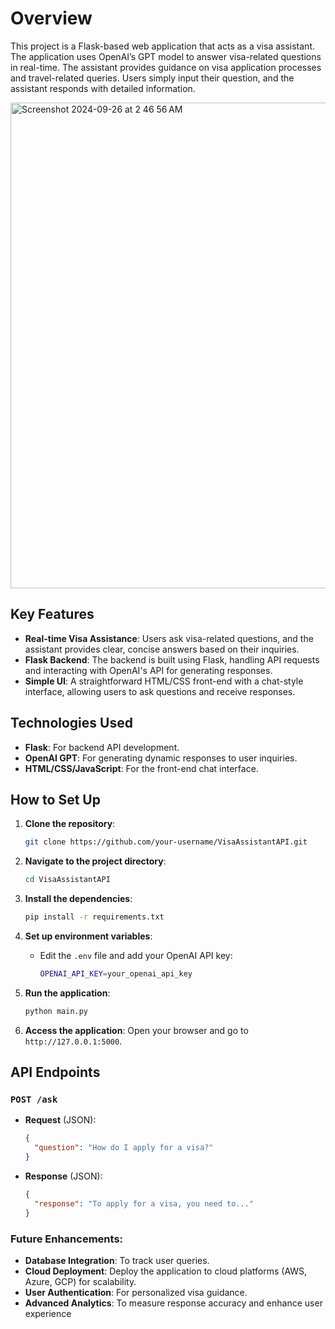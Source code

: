 # Overview

This project is a Flask-based web application that acts as a visa assistant. The application uses OpenAI’s GPT model to answer visa-related questions in real-time. The assistant provides guidance on visa application processes and travel-related queries. Users simply input their question, and the assistant responds with detailed information.


<img width="777" alt="Screenshot 2024-09-26 at 2 46 56 AM" src="https://github.com/user-attachments/assets/991a726a-0de3-4ab9-8f7b-01dd38bccdab">



## Key Features

- **Real-time Visa Assistance**: Users ask visa-related questions, and the assistant provides clear, concise answers based on their inquiries.
- **Flask Backend**: The backend is built using Flask, handling API requests and interacting with OpenAI's API for generating responses.
- **Simple UI**: A straightforward HTML/CSS front-end with a chat-style interface, allowing users to ask questions and receive responses.

## Technologies Used

- **Flask**: For backend API development.
- **OpenAI GPT**: For generating dynamic responses to user inquiries.
- **HTML/CSS/JavaScript**: For the front-end chat interface.

## How to Set Up

1. **Clone the repository**:
    ```bash
    git clone https://github.com/your-username/VisaAssistantAPI.git
    ```

2. **Navigate to the project directory**:
    ```bash
    cd VisaAssistantAPI
    ```

3. **Install the dependencies**:
    ```bash
    pip install -r requirements.txt
    ```

4. **Set up environment variables**:
    - Edit the `.env` file and add your OpenAI API key:
      ```bash
      OPENAI_API_KEY=your_openai_api_key
      ```

5. **Run the application**:
    ```bash
    python main.py
    ```

6. **Access the application**:
    Open your browser and go to `http://127.0.0.1:5000`.

## API Endpoints

### `POST /ask`
- **Request** (JSON):
    ```json
    {
      "question": "How do I apply for a visa?"
    }
    ```

- **Response** (JSON):
    ```json
    {
      "response": "To apply for a visa, you need to..."
    }
    ```


### Future Enhancements:
- **Database Integration**: To track user queries.
- **Cloud Deployment**: Deploy the application to cloud platforms (AWS, Azure, GCP) for scalability.
- **User Authentication**: For personalized visa guidance.
- **Advanced Analytics**: To measure response accuracy and enhance user experience
